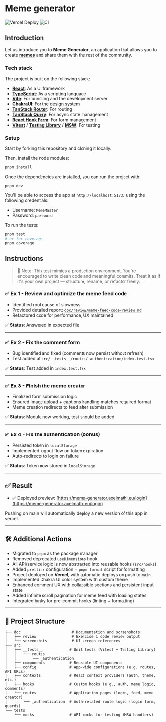 # Meme generator

![Vercel Deploy](https://deploy-badge.vercel.app/vercel/reactions-demo?url=https://meme-generator.axelmathi.eu)
![CI](https://github.com/AxelMth/meme-generator/actions/workflows/ci.yml/badge.svg)

## Introduction

Let us introduce you to **Meme Generator**, an application that allows you to create **[memes](https://en.wikipedia.org/wiki/Internet_meme)** and share them with the rest of the community.

### Tech stack

The project is built on the following stack:

- **[React](https://react.dev/)**: As a UI framework
- **[TypeScript](https://www.typescriptlang.org/)**: As a scripting language
- **[Vite](https://vitejs.dev/)**: For bundling and the development server
- **[ChakraUI](https://v2.chakra-ui.com/)**: For the design system
- **[TanStack Router](https://tanstack.com/router/latest)**: For routing
- **[TanStack Query](https://tanstack.com/query/latest)**: For async state management
- **[React Hook Form](https://react-hook-form.com/)**: For form management
- **[Vitest](https://vitest.dev/)** / **[Testing Library](https://testing-library.com/)** / **[MSW](https://mswjs.io/)**: For testing

### Setup

Start by forking this repository and cloning it locally.

Then, install the node modules:

```bash
pnpm install
```

Once the dependencies are installed, you can run the project with:

```bash
pnpm dev
```

You'll be able to access the app at `http://localhost:5173/` using the following credentials:

- Username: `MemeMaster`
- Password: `password`

To run the tests:

```bash
pnpm test
# or for coverage
pnpm coverage
```

## Instructions

> 📌 Note: This test mimics a production environment. You're encouraged to write clean code and meaningful commits. Treat it as if it's your own project — structure, rename, or refactor freely.

### ✅ Ex 1 - Review and optimize the meme feed code

- Identified root cause of slowness
- Provided detailed report: [`doc/review/meme-feed-code-review.md`](./doc/review/meme-feed-code-review.md)
- Refactored code for performance, UX maintained

✅ **Status**: Answered in expected file

---

### ✅ Ex 2 - Fix the comment form

- Bug identified and fixed (comments now persist without refresh)
- Test added at `src/__tests__/routes/_authentication/index.test.tsx`

✅ **Status**: Test added in `index.test.tsx`

---

### ✅ Ex 3 - Finish the meme creator

- Finalized form submission logic
- Ensured image upload + captions handling matches required format
- Meme creation redirects to feed after submission

✅ **Status**: Module now working, test should be added

---

### ✅ Ex 4 - Fix the authentication (bonus)

- Persisted token in `localStorage`
- Implemented logout flow on token expiration
- Auto-redirects to login on failure

✅ **Status**: Token now stored in `localStorage`

---

## ✅ Result

- ✅ Deployed preview: [https://meme-generator.axelmathi.eu/login](https://meme-generator.axelmathi.eu/login)

Pushing on main will automatically deploy a new version of this app in vercel.

---

## 🛠️ Additional Actions

- Migrated to `pnpm` as the package manager
- Removed deprecated `useDimensions` hook
- All API/service logic is now abstracted into reusable hooks (`src/hooks`)
- Added `prettier` configuration + `pnpm format` script for formatting
- Project deployed on **Vercel**, with automatic deploys on push to `main`
- Implemented Chakra UI color system with custom theme
- Enhanced comment UX with collapsible sections and persistent input state
- Added infinite scroll pagination for meme feed with loading states
- Integrated `husky` for pre-commit hooks (linting + formatting)

---

## 📁 Project Structure

```
├── doc                       # Documentation and screenshots
│   ├── review                # Exercise 1 code review output
│   └── screenshots           # UI screen references
├── src
│   ├── __tests__            # Unit tests (Vitest + Testing Library)
│   │   └── routes
│   │       └── _authentication
│   ├── components           # Reusable UI components
│   ├── config               # App-wide configurations (e.g. routes, API URLs)
│   ├── contexts             # React context providers (auth, theme, etc.)
│   ├── hooks                # Custom hooks (e.g., auth, meme logic, comments)
│   └── routes               # Application pages (login, feed, meme creator)
│       └── _authentication  # Auth-related route logic (login form, guards)
└── tests
    └── mocks                # API mocks for testing (MSW handlers)
```
